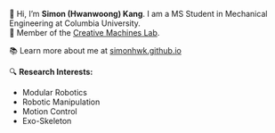 <!--
**simonhwk/simonhwk** is a ✨ _special_ ✨ repository because its `README.md` (this file) appears on your GitHub profile.

Here are some ideas to get you started:

- 🔭 I’m currently working on ...
- 🌱 I’m currently learning ...
- 👯 I’m looking to collaborate on ...
- 🤔 I’m looking for help with ...
- 💬 Ask me about ...
- 📫 How to reach me: ...
- 😄 Pronouns: ...
- ⚡ Fun fact: ...
-->


👋 Hi, I’m **Simon (Hwanwoong) Kang**. I am a MS Student in Mechanical Engineering at Columbia University.<br>
🤖 Member of the [Creative Machines Lab](https://www.creativemachineslab.com/).

📚 Learn more about me at [simonhwk.github.io](https://simonhwk.github.io/)

🔍 **Research Interests:**  
- Modular Robotics
- Robotic Manipulation
- Motion Control
- Exo-Skeleton
